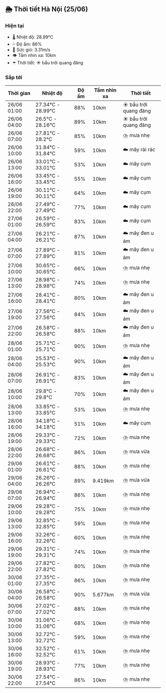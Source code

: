 ## 🌦️ Thời tiết Hà Nội (25/06)

### Hiện tại

- 🌡️ Nhiệt độ: 28.99℃
- 💦 Độ ẩm: 86%
- 💨 Sức gió: 3.31m/s
- 👁️ Tầm nhìn xa: 10km
- ☂️ Thời tiết: ☀️ bầu trời quang đãng

### Sắp tới

| Thời gian | Nhiệt độ | Độ ẩm | Tầm nhìn xa | Thời tiết |
| --- | --- | --- | --- | --- |
| 26/06 01:00 | 27.34℃ - 28.99℃ | 88% | 10km | ☀️ bầu trời quang đãng |
| 26/06 04:00 | 26.5℃ - 28.16℃ | 89% | 10km | ☀️ bầu trời quang đãng |
| 26/06 07:00 | 27.81℃ - 28.2℃ | 85% | 10km | ⛈️ mưa nhẹ |
| 26/06 10:00 | 31.84℃ - 31.84℃ | 59% | 10km | ☁️ mây rải rác |
| 26/06 13:00 | 33.01℃ - 33.01℃ | 53% | 10km | ☁️ mây cụm |
| 26/06 16:00 | 33.45℃ - 33.45℃ | 55% | 10km | ☁️ mây cụm |
| 26/06 19:00 | 30.11℃ - 30.11℃ | 64% | 10km | ☁️ mây cụm |
| 26/06 22:00 | 27.49℃ - 27.49℃ | 77% | 10km | ☁️ mây cụm |
| 27/06 01:00 | 26.59℃ - 26.59℃ | 83% | 10km | ☁️ mây cụm |
| 27/06 04:00 | 26.21℃ - 26.21℃ | 87% | 10km | ☁️ mây đen u ám |
| 27/06 07:00 | 27.89℃ - 27.89℃ | 81% | 10km | ☁️ mây đen u ám |
| 27/06 10:00 | 30.65℃ - 30.65℃ | 66% | 10km | ⛈️ mưa nhẹ |
| 27/06 13:00 | 28.98℃ - 28.98℃ | 74% | 10km | ⛈️ mưa nhẹ |
| 27/06 16:00 | 28.41℃ - 28.41℃ | 80% | 10km | ☁️ mây đen u ám |
| 27/06 19:00 | 27.56℃ - 27.56℃ | 84% | 10km | ☁️ mây đen u ám |
| 27/06 22:00 | 26.58℃ - 26.58℃ | 88% | 10km | ☁️ mây đen u ám |
| 28/06 01:00 | 25.71℃ - 25.71℃ | 90% | 10km | ⛈️ mưa nhẹ |
| 28/06 04:00 | 25.53℃ - 25.53℃ | 90% | 10km | ☁️ mây đen u ám |
| 28/06 07:00 | 26.91℃ - 26.91℃ | 83% | 10km | ☁️ mây đen u ám |
| 28/06 10:00 | 29.8℃ - 29.8℃ | 70% | 10km | ☁️ mây đen u ám |
| 28/06 13:00 | 33.85℃ - 33.85℃ | 53% | 10km | ⛈️ mưa nhẹ |
| 28/06 16:00 | 34.18℃ - 34.18℃ | 51% | 10km | ☁️ mây cụm |
| 28/06 19:00 | 29.33℃ - 29.33℃ | 72% | 10km | ⛈️ mưa nhẹ |
| 28/06 22:00 | 26.68℃ - 26.68℃ | 86% | 10km | ⛈️ mưa vừa |
| 29/06 01:00 | 26.61℃ - 26.61℃ | 88% | 10km | ⛈️ mưa nhẹ |
| 29/06 04:00 | 26.26℃ - 26.26℃ | 89% | 9.419km | ⛈️ mưa vừa |
| 29/06 07:00 | 26.94℃ - 26.94℃ | 86% | 10km | ⛈️ mưa nhẹ |
| 29/06 10:00 | 29.28℃ - 29.28℃ | 75% | 10km | ⛈️ mưa nhẹ |
| 29/06 13:00 | 32.85℃ - 32.85℃ | 59% | 10km | ⛈️ mưa nhẹ |
| 29/06 16:00 | 32.26℃ - 32.26℃ | 60% | 10km | ⛈️ mưa nhẹ |
| 29/06 19:00 | 29.31℃ - 29.31℃ | 74% | 10km | ⛈️ mưa nhẹ |
| 29/06 22:00 | 27.82℃ - 27.82℃ | 80% | 10km | ⛈️ mưa nhẹ |
| 30/06 01:00 | 27.35℃ - 27.35℃ | 86% | 10km | ⛈️ mưa nhẹ |
| 30/06 04:00 | 26.58℃ - 26.58℃ | 90% | 5.677km | ⛈️ mưa vừa |
| 30/06 07:00 | 27.02℃ - 27.02℃ | 88% | 10km | ⛈️ mưa nhẹ |
| 30/06 10:00 | 31.06℃ - 31.06℃ | 68% | 10km | ⛈️ mưa nhẹ |
| 30/06 13:00 | 32.72℃ - 32.72℃ | 59% | 10km | ⛈️ mưa nhẹ |
| 30/06 16:00 | 32.52℃ - 32.52℃ | 61% | 10km | ⛈️ mưa nhẹ |
| 30/06 19:00 | 28.93℃ - 28.93℃ | 77% | 10km | ⛈️ mưa nhẹ |
| 30/06 22:00 | 27.54℃ - 27.54℃ | 86% | 10km | ⛈️ mưa nhẹ |
